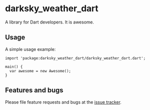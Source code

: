 # darksky_weather_dart

A library for Dart developers. It is awesome.

## Usage

A simple usage example:

    import 'package:darksky_weather_dart/darksky_weather_dart.dart';

    main() {
      var awesome = new Awesome();
    }

## Features and bugs

Please file feature requests and bugs at the [issue tracker][tracker].

[tracker]: http://example.com/issues/replaceme
